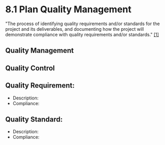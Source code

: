 # 8.1 Plan Quality Management

"The process of identifying quality requirements and/or standards for the
project and its deliverables, and documenting how the project will demonstrate
compliance with quality requirements and/or standards."
[[1]](../home.md#references)

## Quality Management

## Quality Control

## Quality Requirement:

- Description:
- Compliance:

## Quality Standard:

- Description:
- Compliance:
